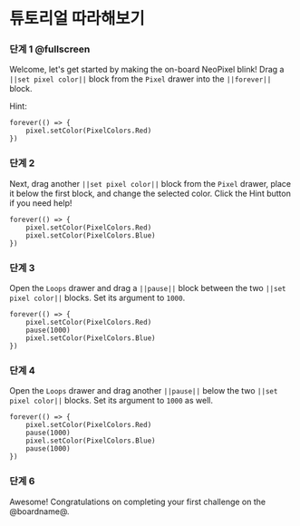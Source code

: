 # 튜토리얼 따라해보기

### 단계 1 @fullscreen

Welcome, let's get started by making the on-board NeoPixel blink! Drag a `||set pixel color||` block from the `Pixel` drawer into the `||forever||` block.

Hint:

```blocks
forever(() => {
    pixel.setColor(PixelColors.Red)
})
```

### 단계 2

Next, drag another `||set pixel color||` block from the `Pixel` drawer, place it below the first block, and change the selected color. Click the Hint button if you need help!

```blocks
forever(() => {
    pixel.setColor(PixelColors.Red)
    pixel.setColor(PixelColors.Blue)
})
```

### 단계 3

Open the `Loops` drawer and drag a `||pause||` block between the two `||set pixel color||` blocks. Set its argument to `1000`.

```blocks
forever(() => {
    pixel.setColor(PixelColors.Red)
    pause(1000)
    pixel.setColor(PixelColors.Blue)
})
```

### 단계 4

Open the `Loops` drawer and drag another `||pause||` below the two `||set pixel color||` blocks. Set its argument to `1000` as well.

```blocks
forever(() => {
    pixel.setColor(PixelColors.Red)
    pause(1000)
    pixel.setColor(PixelColors.Blue)
    pause(1000)
})
```

### 단계 6

Awesome! Congratulations on completing your first challenge on the @boardname@.